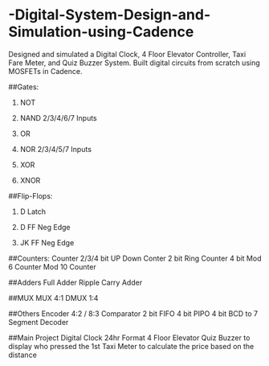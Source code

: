 # -Digital-System-Design-and-Simulation-using-Cadence
 Designed and simulated a Digital Clock, 4 Floor Elevator Controller, Taxi Fare Meter, and Quiz Buzzer System. Built digital  circuits from scratch using MOSFETs in Cadence. 

##Gates:

1. NOT

2. NAND 2/3/4/6/7 Inputs

3. OR

4. NOR 2/3/4/5/7 Inputs

5. XOR

6. XNOR


##Flip-Flops:

1. D Latch
  
2. D FF Neg Edge
3. JK FF Neg Edge

##Counters:
Counter 2/3/4 bit
UP Down Conter 2 bit
Ring Counter 4 bit
Mod 6 Counter
Mod 10 Counter

##Adders
Full Adder
Ripple Carry Adder

##MUX
MUX 4:1 
DMUX 1:4 

##Others
Encoder 4:2 / 8:3 
Comparator 2 bit
FIFO 4 bit
PIPO 4 bit
BCD to 7 Segment Decoder

##Main Project
Digital Clock 24hr Format
4 Floor Elevator
Quiz Buzzer to display who pressed the 1st
Taxi Meter to calculate the price based on the distance



